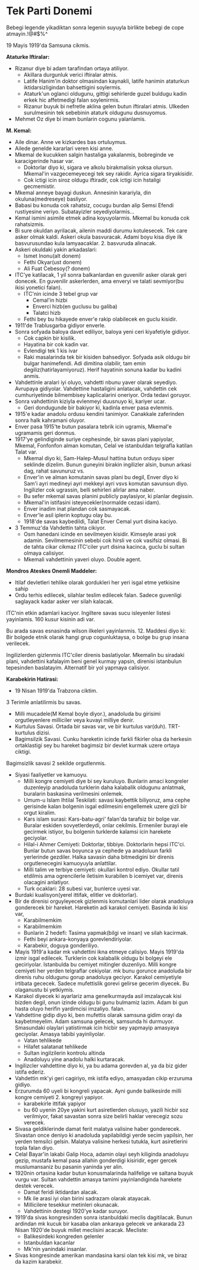 # Tek Parti Donemi

Bebegi legende yikadiktan sonra legenin suyuyla birlikte bebegi de cope atmayin.!@#$%^


19 Mayis 1919'da Samsuna cikmis. 

**Ataturke Iftiralar:**
- Rizanur diye bi adam tarafindan ortaya atiliyor.
  - Akillara durgunluk verici iftiralar atmis.
  - Latife Hanim'in doktor olmasindan kaynakli, latife hanimin ataturkun iktidarsizligindan bahsettigini soylermis.
  - Ataturk'un oglanci oldugunu, gittigi sehirlerde guzel buldugu kadin erkek hic affetmedigi falan soylenirmis.
  - Rizanur buyuk bi nefretle aklina gelen butun iftiralari atmis. Ulkeden surulmesinin tek sebebinin ataturk oldugunu dusnuyomus.
- Mehmet Oz diye bi imam bunlarin cogunu yalanlamis.


**M. Kemal:**
- Aile dinar. Anne ve kizkardes bas ortuluymus.
- Ailede genelde kararlari veren kisi anne.
- Mkemal de kucukken salgin hastaliga yakalanmis, bobreginde ve karacigerinde hasar var.
  - Doktorlar diyo ki, sigara ve alkolu birakmalisin yoksa olursun. Mkemal'in vazgecemeyecegi tek sey rakidir. Ayrica sigara tiryakisidir.
  - Cok ictigi icin siroz oldugu iftiradir, cok ictigi icin hstaligi gecmemistir.
- Mkemal anneye bayagi duskun. Annesinin karariyla, din okuluna(medreseye) basliyor. 
- Babasi bu konuda cok rahatsiz, cocugu burdan alip Semsi Efendi rustiyesine veriyo. Subatayizler seyediyolarmis...
- Kemal ismini asimile etmek adina koyuyolarmis. Mkemal bu konuda cok rahatsizmis.
- Bi sure okuldan ayrilacak, ailenin maddi durumu kotulesecek. Tek care asker olmak kaldi. Askeri okula basvuracak. Adami boyu kisa diye ilk basvurusundao kula lamyaacaklar. 2. basvuruda alinacak.
- Askeri okuldaki yakin arkadaslari:
  - Ismet Inonu(alt donem)
  - Fethi Okyar(ust donem)
  - Ali Fuat Cebesoy(? donem)
- ITC'ye katilacak, 1 yil sonra balkanlardan en guvenilir asker olarak geri donecek. En guvenilir askerlerden, ama enveryi ve talati sevmiyor(bu ikisi yonetici falan). 
  - ITC'nin icinde 3 tebel grup var
    - Cemal'in hizbi
    - Enverci hizb(en guclusu bu galiba)
    - Talatci hizb
  - Fethi bey bu hikayede enver'e rakip olabilecek en guclu kisidir.
- 1911'de Trablusgarba gidiyor enverle.
- Sonra sofyada baloya davet ediliyor, baloya yeni ceri kiyafetiyle gidiyor.
  - Cok capkin bir kisilik.
  - Hayatina bir cok kadin var.
  - Evlendigi tek 1 kis ivar
  - Raki masalarinda tek bir kisiden bahsediyor. Sofyada asik oldugu bir bulgar hanimefendi. Adi dimitina olabilir, tam emin degiliz(hatirlayamiyoruz). Herif hayatinin sonuna kadar bu kadini anmis.
- Vahdettinle aralari iyi oluyo, vahdetti nbunu yaver olarak seyediyo. Avrupaya gidiyolar. Vahdettine hastaligini anlatacak, vahdettin cek cumhuriyetinde bilmembisey kaplicalarini oneriyor. Orda tedavi goruyor.
- Sonra vahdettinin kiziyla evlenmeyi duusnuyo ki, kariyer ucar.
  - Geri dondugunde bir bakiyor ki, kadinla enver pasa evlenmis.
- 1915'e kadar anadolu ordusu kendini tanimiyor. Canakkale zaferinden sonra halk kahramani oluyor. 
- Enver pasa 1915'te butun pasalara tebrik icin ugramis, Mkemal'e ugramamis geri donmus.
- 1917'ye gelindiginde suriye cephesinde, bir savas plani yapiyolar, Mkemal, Fonfonfon alman komutan, Celal ve istanbuldan telgrafla katilan Talat var.
  - Mkemal diyo ki, Sam-Halep-Musul hattina butun orduyu siper seklinde dizelim. Bunun guneyini birakin ingilizler alsin, bunun arkasi dag, rahat savunuruz vs.
  - Enver'in ve alman komutanin savas plani bu degil, Enver diyo ki Sam'i ayri medineyi ayri mekkeyi ayri vsvs komutan savunsun diyo. Ingilizler cok ugrassin, belli sehirleri alirlar ama naber.
  - Bu sefer mkemal savas planini publicly paylasiyor, ki planlar degissin.
  - Mkemal'in istifasini isteyecekler(normalde cezasi idam).
  - Enver inadim inat plandan cok sasmayacak.
  - Enver'le asil iplerin koptugu olay bu.
  - 1918'de savas kaybedildi, Talat Enver Cemal yurt disina kaciyo.
- 3 Temmuz'da Vahdettin tahta cikiyor.
  - Osm hanedani icinde en sevilmeyen kisidir. Kimseyle arasi yok adamin. Sevilmemesinin sebebi cok hirsli ve cok vasifsiz olmasi. Bi de tahta cikar cikmaz ITC'ciler yurt disina kacinca, guclu bi sultan olmaya calisiyor.
  - Mkemali vahdettinin yaveri oluyo. Double agent.

**Mondros Ateskes Onemli Maddeler:**
- Itilaf devletleri tehlike olarak gordukleri her yeri isgal etme yetkisine sahip
- Ordu terhis edilecek, silahlar teslim edilecek falan. Sadece guvenligi saglayack kadar asker ver silah kalacak.

ITC'nin etkin adamlari kaciyor. Ingiltere savas sucu isleyenler listesi yayinlamis. 160 kusur kisinin adi var.

Bu arada savas esnasinda wilson ilkeleri yayinlanmis. 12. Maddesi diyo ki: Bir bolgede etnik olarak hangi grup cogunluktaysa, o bolge bu grup insana verilecek.

Ingilizlerden gizlenmis ITC'ciler direnis baslatiyolar. Mkemalin bu siradaki plani, vahdettini kafalayim beni genel kurmay yapsin, direnisi istanbulun tepesinden baslatayim. Alternatif bir yol yapmaya calisiyor.

**Karabekirin Hatirasi:**
- 19 Nisan 1919'da Trabzona ciktim.

 3 Terimle anlatilirmis bu savas.
- Milli mucadele(M Kemal boyle diyor.), anadoluda bu girisimi orgutleyenlere milliciler veya kuvayi milliye denir.
- Kurtulus Savasi. Ortada bir savas var, ve bir kurtulus var(duh). TRT-kurtulus dizisi.
- Bagimsilzik Savasi. Cunku hareketin icinde farkli fikirler olsa da herkesin ortaklastigi sey bu hareket bagimsiz bir devlet kurmak uzere ortaya ciktigi.


Bagimsizlik savasi 2 sekilde orgutlenmis.
- Siyasi faaliyetler ve kamuoyu.
  - Milli kongre cemiyeti diye bi sey kuruluyo. Bunlarin amaci kongreler duzenleyip anadoluda turklerin daha kalabalik oldugunu anlatmak, buralarin baskasina verilmesini onlemek.
  - Umum-u Islam Ihtilal Teskilati: savasi kaybettik biliyoruz, ama cephe gerisinde kalan bolgenin isgal edilmesini engellemek uzere gizli bir orgut kiralim.
  - Kars islam surasi: Kars-batu-agri' falan'da tarafsiz bir bolge var. Buralar eskiden sovyetlerdeydi, onlar cekilmis. Ermeniler burayi ele gecirmek istiyor, bu bolgenin turklerde kalamsi icin harekete geciyolar.
  - Hilal-i Ahmer Cemiyeti: Doktorlar, tibbiye. Doktorlarin hepsi ITC'ci. Bunlar butun savas boyunca ya cephede ya anadoluun farkli yerlerinde gezdiler. Halka savasin daha bitmedigini bir direnis orgutlenecegini kamuoyuyla anlattilar.
  - Milli talim ve terbiye cemiyeti: okullari kontrol ediyo. Okullar tatil etdilmis ama ogrencilerle iletisim kurabilen b icemiyet var, direnis olacagini anlatiyor.
  - Turk ocaklari: 28 subesi var, bunlerce uyesi var.
- Burdaki kualisyon(yerel ittifak, elitler ve doktorlar).
- Bir de direnisi orguyleyecek gizlenmis komutanlari lider olarak anadoluya gonderecek bir hareket. Hareketin adi karakol cemiyeti. Basinda iki kisi var,
  - Karabilmemkim
  - Karabilmemkim
  - Bunlarin 2 hedefi: Tasima yapmak(bilgi ve insan) ve silah kacirmak.
  - Fethi beyi ankara-konyaya gorevlendiriyolar.
  - Karabekir, doguya gonderiliyo.
- Mayis 1919'a kadar mk vahdettini ikna etmeye calisiyo. Mayis 1919'da izmir isgal edilecek. Turklerin cok kalabalik oldugu bi bolgeyi ele geciriyolar. Istanbulda bu cemiyet mitingler duzenliyo. Milli kongre cemiyeti her yerden telgraflar cekiyolar. mk bunu gorunce anadoluda bir direnis ruhu oldugunu gorup anadoluya geciyor. Karakol cemiyetiyle irtibata gececek. Sadece mufettislik gorevi gelirse gecerim diyecek. Bu olaganustu bi yetkiymis.
- Karakol diyecek ki ayarlariz ama genelkurmayda asil imzalaycak kisi bizden degil, onun izinde oldugu bi gunu bulmamiz lazim. Adam bi gun hasta oluyo herifin yardimcisi imzaliyo. falan.
- Vahdettine gidip diyo ki, ben mufettis olarak samsuna gidim orayi da kaybetmeyelim. Adam samsuna gelecek, samsunda hi durmuyor. Smasundaki olaylari yatistirmak icin hicbir sey yapmayip amasyaya geciyolar. Amasya tabibi yayinliyolar.
  - Vatan tehlikede
  - Hilafet salatanat tehlikede
  - Sultan ingilzilerin kontrolu altinda
  - Anadoluyu yine anadolu halki kurtaracak.
- Ingilizcler vahdettine diyo ki, ya bu adama gorevden al, ya da biz gider istifa ederiz.
- Vahdettin mk'yi geri cagiriyo, mk istifa ediyo, amasyadan cikip erzuruma gidiyo.
- Erzurumda 60 uyeli bi kongreli yapacak. Ayni gunde balikesirde milli kongre cemiyeti 2. kongreyi yapiyor.
  - karabekirle ittifak yapiyor
  - bu 60 uyenin 20ye yakini kurt asiretlerden olusuyo, yazili hicbir soz verilmiyor, fakat savastan sonra size belirli haklar verecegiz sozu verecek.
- Sivasa geldiklerinde damat ferit malatya valisine haber gonderecek. Sivastan once deniyo ki anadoluda yapilabildigi yerde secim yapilsin, her yerden temsilci gelsin. Malatya valisine herkesi tutukla, kurt asiretlerini topla falan diyo.
- Celal Bayar'in lakabi Galip Hoca, adamin olayi seyh kiliginda anadoluyu gezip, mustafa kemal pasa allahin gonderdigi kisiridir, eger gercek muslumansaniz bu pasanin yaninda yer alin.
- 1920nin ortasina kadar butun konusmalarinda halifelige ve saltana buyuk vurgu var. Sultan vahdettin amasya tamimi yayinlandiginda harekete destek verecek.
  - Damat feridi iktidardan alacak.
  - Mk ile arasi iyi olan birini sadrazam olarak atayacak.
  - Millicilere tesekkur metinleri okunacak.
  - Vahdettinin destegi 1920'ye kadar suruyor.
- 1919'da sivas kongresinden sonra istanbuldaki meclis dagitilacak. Bunun ardindan mk kucuk bir kasaba olan ankaraya gelecek ve ankarada 23 Nisan 1920'de buyuk millet meclisini acacak. Mecliste:
  - Balikesirdeki kongreden gelenler
  - Istanbuldan kacanlar
  - Mk'nin yanindaki insanlar.
- Sivas kongresinde amerikan mandasina karsi olan tek kisi mk, ve biraz da kazim karabekir.